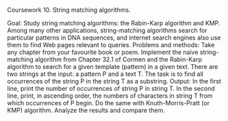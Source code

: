 Coursework 10. String matching algorithms. 

Goal: Study string matching algorithms: the Rabin-Karp algorithm and KMP. Among many other applications, string-matching algorithms search for particular patterns in DNA sequences, and internet search engines also use them to find Web pages relevant to queries.
Problems and methods:
 Take any chapter from your favourite book or poem.
Implement the naive string-matching algorithm from Chapter 32.1 of Cormen and 
the Rabin-Karp algorithm to search for a given template (pattern) in a given text.
There are two strings at the input: a pattern P and a text T. The task is to find all occurrences of the string P in the string T as a substring.
Output: In the first line, print the number of occurrences of string P in string T. In the second line, print, in ascending order, the numbers of characters in string T from which occurrences of P begin.
Do the same with Knuth-Morris-Pratt (or KMP) algorithm.
Analyze the results and compare them.

